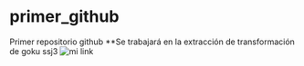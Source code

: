 # primer_github
Primer repositorio github
**Se trabajará en la extracción de transformación de goku ssj3
![mi link](https://www.google.com/url?sa=i&url=https%3A%2F%2Fwww.pinterest.com%2Fpin%2F642959284282736852%2F&psig=AOvVaw03dHgwPthIdCcoR8rHBqgy&ust=1587907429446000&source=images&cd=vfe&ved=0CAIQjRxqFwoTCJiPyqbWg-kCFQAAAAAdAAAAABAI)
